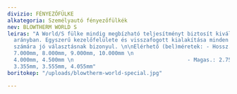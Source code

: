 ```yaml
---
divizio: FÉNYEZŐFÜLKE
alkategoria: Személyautó fényezőfülkék
nev: BLOWTHERM WORLD S
leiras: "A World/S fülke mindig megbízható teljesítményt biztosít kiváló minőség-ár
  arányban. Egyszerű kezelőfelülete és visszafogott kialakítása minden vállalkozás
  számára jó választásnak bizonyul. \n\nElérhető (bel)méretek: - Hossz.: 6.000mm,
  7.000mm, 8.000mm, 9.000mm, 10.000mm \n                                    - Szél.:
  4.000mm, 4.500mm \n                                    - Magas.: 2.755mm, 3.055mm,
  3.355mm, 3.555mm, 4.055mm"
boritokep: "/uploads/blowtherm-world-special.jpg"

---
```

